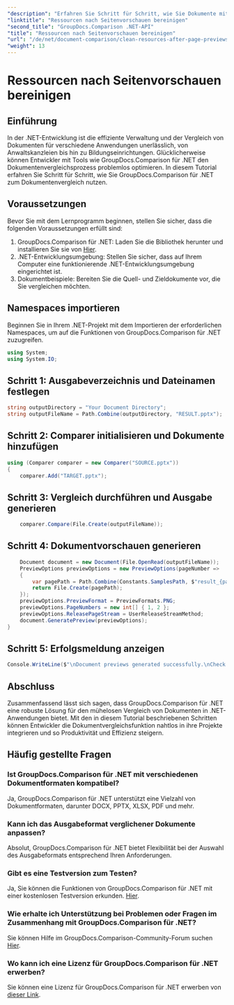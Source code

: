 ```yaml
---
"description": "Erfahren Sie Schritt für Schritt, wie Sie Dokumente mit GroupDocs.Comparison für .NET vergleichen. Optimieren Sie Ihre .NET-Anwendungen mit effizientem Dokumentenmanagement."
"linktitle": "Ressourcen nach Seitenvorschauen bereinigen"
"second_title": "GroupDocs.Comparison .NET-API"
"title": "Ressourcen nach Seitenvorschauen bereinigen"
"url": "/de/net/document-comparison/clean-resources-after-page-previews/"
"weight": 13
---
```


# Ressourcen nach Seitenvorschauen bereinigen

## Einführung
In der .NET-Entwicklung ist die effiziente Verwaltung und der Vergleich von Dokumenten für verschiedene Anwendungen unerlässlich, von Anwaltskanzleien bis hin zu Bildungseinrichtungen. Glücklicherweise können Entwickler mit Tools wie GroupDocs.Comparison für .NET den Dokumentenvergleichsprozess problemlos optimieren. In diesem Tutorial erfahren Sie Schritt für Schritt, wie Sie GroupDocs.Comparison für .NET zum Dokumentenvergleich nutzen.
## Voraussetzungen
Bevor Sie mit dem Lernprogramm beginnen, stellen Sie sicher, dass die folgenden Voraussetzungen erfüllt sind:
1. GroupDocs.Comparison für .NET: Laden Sie die Bibliothek herunter und installieren Sie sie von [Hier](https://releases.groupdocs.com/comparison/net/).
2. .NET-Entwicklungsumgebung: Stellen Sie sicher, dass auf Ihrem Computer eine funktionierende .NET-Entwicklungsumgebung eingerichtet ist.
3. Dokumentbeispiele: Bereiten Sie die Quell- und Zieldokumente vor, die Sie vergleichen möchten.

## Namespaces importieren
Beginnen Sie in Ihrem .NET-Projekt mit dem Importieren der erforderlichen Namespaces, um auf die Funktionen von GroupDocs.Comparison für .NET zuzugreifen.

```csharp
using System;
using System.IO;
```

## Schritt 1: Ausgabeverzeichnis und Dateinamen festlegen
```csharp
string outputDirectory = "Your Document Directory";
string outputFileName = Path.Combine(outputDirectory, "RESULT.pptx");
```
## Schritt 2: Comparer initialisieren und Dokumente hinzufügen
```csharp
using (Comparer comparer = new Comparer("SOURCE.pptx"))
{
    comparer.Add("TARGET.pptx");
```
## Schritt 3: Vergleich durchführen und Ausgabe generieren
```csharp
    comparer.Compare(File.Create(outputFileName));
```
## Schritt 4: Dokumentvorschauen generieren
```csharp
    Document document = new Document(File.OpenRead(outputFileName));
    PreviewOptions previewOptions = new PreviewOptions(pageNumber =>
    {
        var pagePath = Path.Combine(Constants.SamplesPath, $"result_{pageNumber}.png");
        return File.Create(pagePath);
    });
    previewOptions.PreviewFormat = PreviewFormats.PNG;
    previewOptions.PageNumbers = new int[] { 1, 2 };
    previewOptions.ReleasePageStream = UserReleaseStreamMethod;
    document.GeneratePreview(previewOptions);
}
```
## Schritt 5: Erfolgsmeldung anzeigen
```csharp
Console.WriteLine($"\nDocument previews generated successfully.\nCheck output in {outputDirectory}.");
```

## Abschluss
Zusammenfassend lässt sich sagen, dass GroupDocs.Comparison für .NET eine robuste Lösung für den mühelosen Vergleich von Dokumenten in .NET-Anwendungen bietet. Mit den in diesem Tutorial beschriebenen Schritten können Entwickler die Dokumentvergleichsfunktion nahtlos in ihre Projekte integrieren und so Produktivität und Effizienz steigern.
## Häufig gestellte Fragen
### Ist GroupDocs.Comparison für .NET mit verschiedenen Dokumentformaten kompatibel?
Ja, GroupDocs.Comparison für .NET unterstützt eine Vielzahl von Dokumentformaten, darunter DOCX, PPTX, XLSX, PDF und mehr.
### Kann ich das Ausgabeformat verglichener Dokumente anpassen?
Absolut, GroupDocs.Comparison für .NET bietet Flexibilität bei der Auswahl des Ausgabeformats entsprechend Ihren Anforderungen.
### Gibt es eine Testversion zum Testen?
Ja, Sie können die Funktionen von GroupDocs.Comparison für .NET mit einer kostenlosen Testversion erkunden. [Hier](https://releases.groupdocs.com/).
### Wie erhalte ich Unterstützung bei Problemen oder Fragen im Zusammenhang mit GroupDocs.Comparison für .NET?
Sie können Hilfe im GroupDocs.Comparison-Community-Forum suchen [Hier](https://forum.groupdocs.com/c/comparison/12).
### Wo kann ich eine Lizenz für GroupDocs.Comparison für .NET erwerben?
Sie können eine Lizenz für GroupDocs.Comparison für .NET erwerben von [dieser Link](https://purchase.groupdocs.com/buy).